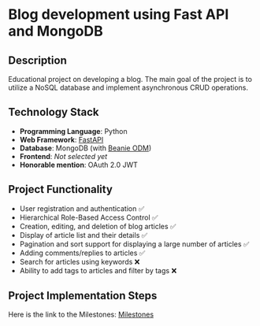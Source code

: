 # Blog development using Fast API and MongoDB

## Description

Educational project on developing a blog. The main goal of the project is to utilize a NoSQL database and implement asynchronous CRUD operations.

## Technology Stack

- **Programming Language**: Python
- **Web Framework**: [FastAPI](https://fastapi.tiangolo.com/)
- **Database**: MongoDB (with [Beanie ODM](https://beanie-odm.dev/))
- **Frontend**: _Not selected yet_
- **Honorable mention**: OAuth 2.0 JWT

## Project Functionality

- User registration and authentication :white_check_mark:
- Hierarchical Role-Based Access Control :white_check_mark:
- Creation, editing, and deletion of blog articles :white_check_mark:
- Display of article list and their details :white_check_mark:
- Pagination and sort support for displaying a large number of articles :white_check_mark:
- Adding comments/replies to articles :white_check_mark:
- Search for articles using keywords :x:
- Ability to add tags to articles and filter by tags :x:

## Project Implementation Steps

Here is the link to the Milestones:
[Milestones](https://github.com/Desunovu/fastapi-mongodb-blog/milestones)
